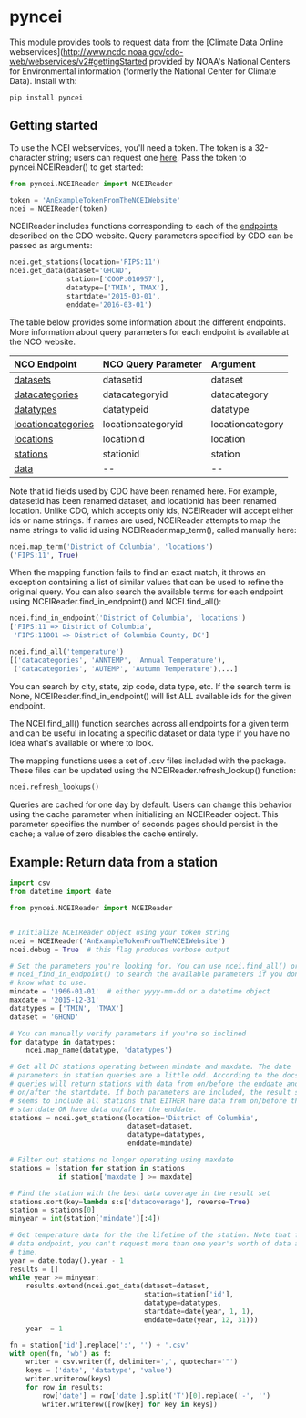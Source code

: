 pyncei
======

This module provides tools to request data from the [Climate Data Online
webservices](http://www.ncdc.noaa.gov/cdo-web/webservices/v2#gettingStarted
provided by NOAA's National Centers for Environmental information (formerly
the National Center for Climate Data). Install with:

```
pip install pyncei
```

Getting started
---------------

To use the NCEI webservices, you'll need a token. The token is a 32-character
string; users can request one [here]([https://www.ncdc.noaa.gov/cdo-web/token).
Pass the token to pyncei.NCEIReader() to get started:

```python
from pyncei.NCEIReader import NCEIReader

token = 'AnExampleTokenFromTheNCEIWebsite'
ncei = NCEIReader(token)
```

NCEIReader includes functions corresponding to each of the
[endpoints](http://www.ncdc.noaa.gov/cdo-web/webservices/v2#gettingStarted)
described on the CDO website. Query parameters specified by CDO can be
passed as arguments:

```python
ncei.get_stations(location='FIPS:11')
ncei.get_data(dataset='GHCND',
              station=['COOP:010957'],
              datatype=['TMIN','TMAX'],
              startdate='2015-03-01',
              enddate='2016-03-01')
```

The table below provides some information about the different endpoints.
More information about query parameters for each endpoint is available at the
NCO website.

| NCO Endpoint         | NCO Query Parameter | Argument         |
| :------------------- | :------------------ | :--------------- |
| [datasets]           | datasetid           | dataset          |
| [datacategories]     | datacategoryid      | datacategory     |
| [datatypes]          | datatypeid          | datatype         |
| [locationcategories] | locationcategoryid  | locationcategory |
| [locations]          | locationid          | location         |
| [stations]           | stationid           | station          |
| [data]               | --                  | --               |

[datasets]: http://www.ncdc.noaa.gov/cdo-web/webservices/v2#datasets
[datacategories]: http://www.ncdc.noaa.gov/cdo-web/webservices/v2#datacategories
[datatypes]: http://www.ncdc.noaa.gov/cdo-web/webservices/v2#datatypes
[locationcategories]: http://www.ncdc.noaa.gov/cdo-web/webservices/v2#locationcategories
[locations]: http://www.ncdc.noaa.gov/cdo-web/webservices/v2#locations
[stations]: http://www.ncdc.noaa.gov/cdo-web/webservices/v2#stations
[data]: http://www.ncdc.noaa.gov/cdo-web/webservices/v2#data

Note that id fields used by CDO have been renamed here. For example, datasetid
has been renamed dataset, and locationid has been renamed location. Unlike
CDO, which accepts only ids, NCEIReader will accept either ids or name strings.
If names are used, NCEIReader attempts to map the name strings to valid id
using NCEIReader.map_term(), called manually here:

```python
ncei.map_term('District of Columbia', 'locations')
('FIPS:11', True)
```

When the mapping function fails to find an exact match, it throws an exception
containing a list of similar values that can be used to refine the original
query. You can also search the available terms for each endpoint using
NCEIReader.find_in_endpoint() and NCEI.find_all():

```python
ncei.find_in_endpoint('District of Columbia', 'locations')
['FIPS:11 => District of Columbia',
 'FIPS:11001 => District of Columbia County, DC']

ncei.find_all('temperature')
[('datacategories', 'ANNTEMP', 'Annual Temperature'),
 ('datacategories', 'AUTEMP', 'Autumn Temperature'),...]
```

You can search by city, state, zip code, data type, etc. If the search term is
None, NCEIReader.find_in_endpoint() will list ALL available ids for the given
endpoint.

The NCEI.find_all() function searches across all endpoints for a given term
and can be useful in locating a specific dataset or data type if you have
no idea what's available or where to look.

The mapping functions uses a set of .csv files included with the package. These
files can be updated using the NCEIReader.refresh_lookup() function:

```python
ncei.refresh_lookups()
```

Queries are cached for one day by default. Users can change this behavior
using the cache parameter when initializing an NCEIReader object. This
parameter specifies the number of seconds pages should persist in the cache;
a value of zero disables the cache entirely.

Example: Return data from a station
-----------------------------------

```python
import csv
from datetime import date

from pyncei.NCEIReader import NCEIReader


# Initialize NCEIReader object using your token string
ncei = NCEIReader('AnExampleTokenFromTheNCEIWebsite')
ncei.debug = True  # this flag produces verbose output

# Set the parameters you're looking for. You can use ncei.find_all() or
# ncei_find_in_endpoint() to search the available parameters if you don't
# know what to use.
mindate = '1966-01-01'  # either yyyy-mm-dd or a datetime object
maxdate = '2015-12-31'
datatypes = ['TMIN', 'TMAX']
dataset = 'GHCND'

# You can manually verify parameters if you're so inclined
for datatype in datatypes:
    ncei.map_name(datatype, 'datatypes')

# Get all DC stations operating between mindate and maxdate. The date
# parameters in station queries are a little odd. According to the docs,
# queries will return stations with data from on/before the enddate and
# on/after the startdate. If both parameters are included, the result set
# seems to include all stations that EITHER have data from on/before the
# startdate OR have data on/after the enddate.
stations = ncei.get_stations(location='District of Columbia',
                             dataset=dataset,
                             datatype=datatypes,
                             enddate=mindate)

# Filter out stations no longer operating using maxdate
stations = [station for station in stations
            if station['maxdate'] >= maxdate]

# Find the station with the best data coverage in the result set
stations.sort(key=lambda s:s['datacoverage'], reverse=True)
station = stations[0]
minyear = int(station['mindate'][:4])

# Get temperature data for the the lifetime of the station. Note that for the
# data endpoint, you can't request more than one year's worth of data at a
# time.
year = date.today().year - 1
results = []
while year >= minyear:
    results.extend(ncei.get_data(dataset=dataset,
                                 station=station['id'],
                                 datatype=datatypes,
                                 startdate=date(year, 1, 1),
                                 enddate=date(year, 12, 31)))
    year -= 1

fn = station['id'].replace(':', '') + '.csv'
with open(fn, 'wb') as f:
    writer = csv.writer(f, delimiter=',', quotechar='"')
    keys = ('date', 'datatype', 'value')
    writer.writerow(keys)
    for row in results:
        row['date'] = row['date'].split('T')[0].replace('-', '')
        writer.writerow([row[key] for key in keys])

```
